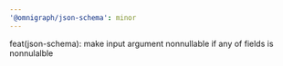 ```yaml
---
'@omnigraph/json-schema': minor
---
```


feat(json-schema): make input argument nonnullable if any of fields is nonnulalble
